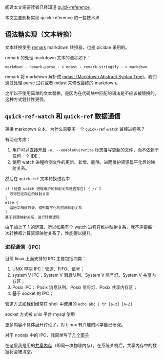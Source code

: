 阅读本文需要读者已经知道 [quick-reference](./Readme.md)。

本文主要剖析实现 quick-reference 的一些技术点

## 语法糖实现（文本转换）

文本转换使用 [remark](https://github.com/remarkjs/remark) markdown 转换器，也是 picidae 采用的。

remark 的处理 markdown 文本的流程如下：

```text
markdown - remark-parse - > mdast - remark-stringify - > markdown  
```

remark 将 markdown 解析成 [mdast (Markdown Abstract Syntax Tree)](https://github.com/syntax-tree/mdast)，我们通过处理 parse 过程或者 mdast 来修改最终的 markdown。

之所以不使用简单的文本替换，是因为在代码块中匹配的语法是不应该被替换的，这种方式健壮性更强。

## `quick-ref-watch` 和 `quick-ref` 数据通信

转换 markdown 文本，为什么需要多一个 `quick-ref-watch` 监控进程呢？

有两点考虑：

1. 用户可以直接开启 `-o, --enableOverwrite` 标志覆写更新的文件，而不依赖于任何一个 IDE；
2. 使用 watch 进程检测文件的更新、新增、删除，进而维护资源扁平化后的映射关系。

然后在 `quick-ref` 文本转换进程中

```text
if (检查 watch 进程维护的映射关系是否存在) { // 1
  取得已经存在的映射关系
}
else {
  遍历文档根目录，得到扁平化的资源映射关系
}
基于资源映射关系，进行转换逻辑
```

由于加上了 1 的逻辑，所以如果有个 watch 进程在维护映射关系，就不需要每一次转换都计算资源映射关系了，性能得以提升。

### 进程通信（IPC）

目前 linux 上面支持的 IPC 主要包括四类：

1. UNIX 早期 IPC：管道、FIFO、信号；
2. system V IPC：System V 消息队列、System V 信号灯、System V 共享内存区；
3. Posix IPC： Posix 消息队列、Posix 信号灯、Posix 共享内存区；
4. 基于 socket 的 IPC；

管道方式如我们经常在 shell 中使用的 `echo abc | tr [a-z] [A-Z]`

socket 方式被 unix 平台 mysql 使用

更多内容不具体展开讨论了，对 Linux 有兴趣的同学自己研究。

对于 nodejs 中的 IPC，我简单写了[几个栗子](./ipc)

在这里我是用的[共享内存](https://github.com/kyriosli/node-shared-cache)（即同一块物理内存），在系统关机后，共享内存中的数据将会被清空。
